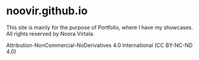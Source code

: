 # noovir.github.io

This site is mainly for the purpose of Portfolio, where I have my showcases. All rights reserved by Noora Virtala.

Attribution-NonCommercial-NoDerivatives 4.0 International 
(CC BY-NC-ND 4.0)
